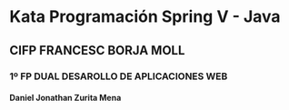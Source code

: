 # Kata Programación Spring V - Java
## CIFP FRANCESC BORJA MOLL
### 1º FP DUAL DESAROLLO DE APLICACIONES WEB
#### Daniel Jonathan Zurita Mena